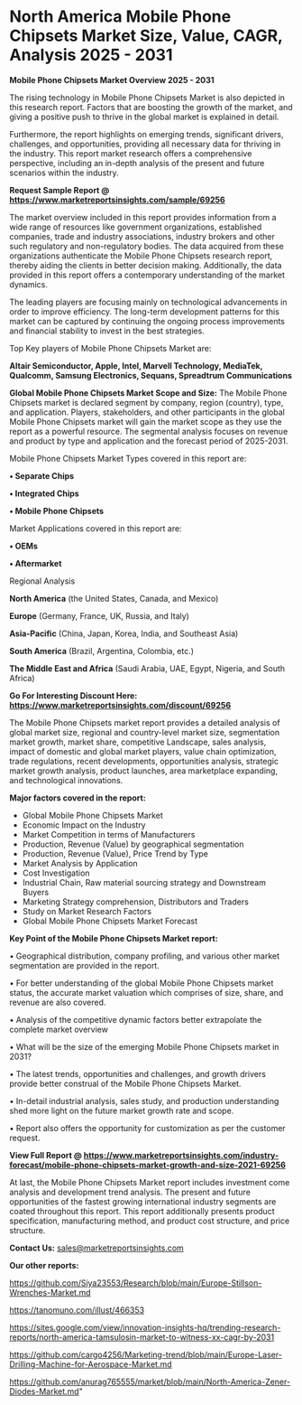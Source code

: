 # North America Mobile Phone Chipsets Market Size, Value, CAGR, Analysis 2025 - 2031

<Strong> Mobile Phone Chipsets Market Overview 2025 - 2031</strong>

The rising technology in Mobile Phone Chipsets Market is also depicted in this research report. Factors that are boosting the growth of the market, and giving a positive push to thrive in the global market is explained in detail.

Furthermore, the report highlights on emerging trends, significant drivers, challenges, and opportunities, providing all necessary data for thriving in the industry. This report market research offers a comprehensive perspective, including an in-depth analysis of the present and future scenarios within the industry.

<strong>Request Sample Report @ <a href=https://www.marketreportsinsights.com/sample/69256>https://www.marketreportsinsights.com/sample/69256</a></strong>

The market overview included in this report provides information from a wide range of resources like government organizations, established companies, trade and industry associations, industry brokers and other such regulatory and non-regulatory bodies. The data acquired from these organizations authenticate the Mobile Phone Chipsets research report, thereby aiding the clients in better decision making. Additionally, the data provided in this report offers a contemporary understanding of the market dynamics.

The leading players are focusing mainly on technological advancements in order to improve efficiency. The long-term development patterns for this market can be captured by continuing the ongoing process improvements and financial stability to invest in the best strategies.

Top Key players of Mobile Phone Chipsets Market are:

<strong>Altair Semiconductor, Apple, Intel, Marvell Technology, MediaTek, Qualcomm, Samsung Electronics, Sequans, Spreadtrum Communications</strong>

<strong><b>Global Mobile Phone Chipsets Market Scope and Size:</b></strong>
The Mobile Phone Chipsets market is declared segment by company, region (country), type, and application. Players, stakeholders, and other participants in the global Mobile Phone Chipsets market will gain the market scope as they use the report as a powerful resource. The segmental analysis focuses on revenue and product by type and application and the forecast period of 2025-2031.

Mobile Phone Chipsets Market Types covered in this report are:

<strong>• Separate Chips

• Integrated Chips

• Mobile Phone Chipsets</strong>

Market Applications covered in this report are:

<strong>• OEMs

• Aftermarket</strong> 

Regional Analysis

<strong>North America</strong> (the United States, Canada, and Mexico)

<strong>Europe</strong> (Germany, France, UK, Russia, and Italy)

<strong>Asia-Pacific</strong> (China, Japan, Korea, India, and Southeast Asia)

<strong>South America</strong> (Brazil, Argentina, Colombia, etc.)

<strong>The Middle East and Africa</strong> (Saudi Arabia, UAE, Egypt, Nigeria, and South Africa)

<strong>Go For Interesting Discount Here: <a href=https://www.marketreportsinsights.com/discount/69256>https://www.marketreportsinsights.com/discount/69256</a></strong>

The Mobile Phone Chipsets market report provides a detailed analysis of global market size, regional and country-level market size, segmentation market growth, market share, competitive Landscape, sales analysis, impact of domestic and global market players, value chain optimization, trade regulations, recent developments, opportunities analysis, strategic market growth analysis, product launches, area marketplace expanding, and technological innovations.

<strong><b>Major factors covered in the report:</b></strong>
<ul>
  <li>Global Mobile Phone Chipsets Market </li>
  <li>Economic Impact on the Industry</li>
  <li>Market Competition in terms of Manufacturers</li>
  <li>Production, Revenue (Value) by geographical segmentation</li>
  <li>Production, Revenue (Value), Price Trend by Type</li>
  <li>Market Analysis by Application</li>
  <li>Cost Investigation</li>
  <li>Industrial Chain, Raw material sourcing strategy and Downstream Buyers</li>
  <li>Marketing Strategy comprehension, Distributors and Traders</li>
  <li>Study on Market Research Factors</li>
  <li>Global Mobile Phone Chipsets Market Forecast</li>
</ul>

<strong><b>Key Point of the Mobile Phone Chipsets Market report:</b></strong>

• Geographical distribution, company profiling, and various other market segmentation are provided in the report.

• For better understanding of the global Mobile Phone Chipsets market status, the accurate market valuation which comprises of size, share, and revenue are also covered.

• Analysis of the competitive dynamic factors better extrapolate the complete market overview

• What will be the size of the emerging Mobile Phone Chipsets market in 2031?

• The latest trends, opportunities and challenges, and growth drivers provide better construal of the Mobile Phone Chipsets Market.

• In-detail industrial analysis, sales study, and production understanding shed more light on the future market growth rate and scope.

• Report also offers the opportunity for customization as per the customer request.

<strong><b>View Full Report @ <a href=https://www.marketreportsinsights.com/industry-forecast/mobile-phone-chipsets-market-growth-and-size-2021-69256>https://www.marketreportsinsights.com/industry-forecast/mobile-phone-chipsets-market-growth-and-size-2021-69256</a></b></strong>


At last, the Mobile Phone Chipsets Market report includes investment come analysis and development trend analysis. The present and future opportunities of the fastest growing international industry segments are coated throughout this report. This report additionally presents product specification, manufacturing method, and product cost structure, and price structure.

<strong>Contact Us:</strong>
sales@marketreportsinsights.com

<strong>Our other reports:</strong>

<a href=https://github.com/Siya23553/Research/blob/main/Europe-Stillson-Wrenches-Market.md>https://github.com/Siya23553/Research/blob/main/Europe-Stillson-Wrenches-Market.md</a>

<a href=https://tanomuno.com/illust/466353>https://tanomuno.com/illust/466353</a>

<a href=https://sites.google.com/view/innovation-insights-hq/trending-research-reports/north-america-tamsulosin-market-to-witness-xx-cagr-by-2031>https://sites.google.com/view/innovation-insights-hq/trending-research-reports/north-america-tamsulosin-market-to-witness-xx-cagr-by-2031</a>

<a href=https://github.com/cargo4256/Marketing-trend/blob/main/Europe-Laser-Drilling-Machine-for-Aerospace-Market.md>https://github.com/cargo4256/Marketing-trend/blob/main/Europe-Laser-Drilling-Machine-for-Aerospace-Market.md</a>

<a href=https://github.com/anurag765555/market/blob/main/North-America-Zener-Diodes-Market.md>https://github.com/anurag765555/market/blob/main/North-America-Zener-Diodes-Market.md</a>"
